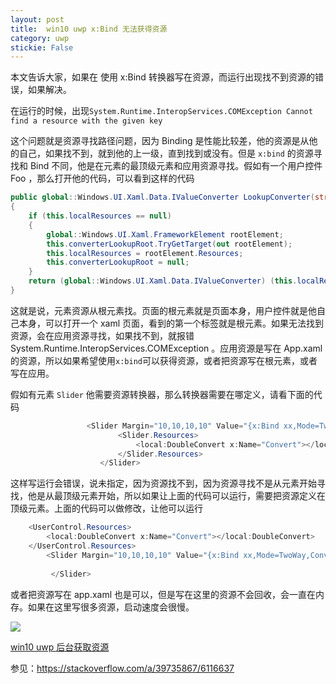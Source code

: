 ```yaml
---
layout: post
title:  win10 uwp x:Bind 无法获得资源 
category: uwp 
stickie: False
---
```


本文告诉大家，如果在 使用 x:Bind 转换器写在资源，而运行出现找不到资源的错误，如果解决。

在运行的时候，出现`System.Runtime.InteropServices.COMException Cannot find a resource with the given key`

<!--more-->
<!-- csdn -->

这个问题就是资源寻找路径问题，因为 Binding 是性能比较差，他的资源是从他的自己，如果找不到，就到他的上一级，直到找到或没有。但是 `x:bind` 的资源寻找和 Bind 不同，他是在元素的最顶级元素和应用资源寻找。假如有一个用户控件 Foo ，那么打开他的代码，可以看到这样的代码

```csharp
public global::Windows.UI.Xaml.Data.IValueConverter LookupConverter(string key)
{
    if (this.localResources == null)
    {
        global::Windows.UI.Xaml.FrameworkElement rootElement;
        this.converterLookupRoot.TryGetTarget(out rootElement);
        this.localResources = rootElement.Resources;
        this.converterLookupRoot = null;
    }
    return (global::Windows.UI.Xaml.Data.IValueConverter) (this.localResources.ContainsKey(key) ? this.localResources[key] : global::Windows.UI.Xaml.Application.Current.Resources[key]);
}
```

这就是说，元素资源从根元素找。页面的根元素就是页面本身，用户控件就是他自己本身，可以打开一个 xaml 页面，看到的第一个标签就是根元素。如果无法找到资源，会在应用资源寻找，如果找不到，就报错 System.Runtime.InteropServices.COMException 。应用资源是写在 App.xaml 的资源，所以如果希望使用`x:bind`可以获得资源，或者把资源写在根元素，或者写在应用。

假如有元素 `Slider` 他需要资源转换器，那么转换器需要在哪定义，请看下面的代码

```csharp
                 <Slider Margin="10,10,10,10" Value="{x:Bind xx,Mode=TwoWay,Converter={StaticResource Convert}}" >
                        <Slider.Resources>
                            <local:DoubleConvert x:Name="Convert"></local:DoubleConvert>
                        </Slider.Resources>
                    </Slider>
```

这样写运行会错误，说未指定，因为资源找不到，因为资源寻找不是从元素开始寻找，他是从最顶级元素开始，所以如果让上面的代码可以运行，需要把资源定义在顶级元素。上面的代码可以做修改，让他可以运行

```csharp
    <UserControl.Resources>
        <local:DoubleConvert x:Name="Convert"></local:DoubleConvert>
    </UserControl.Resources>
        <Slider Margin="10,10,10,10" Value="{x:Bind xx,Mode=TwoWay,Converter={StaticResource Convert}}" >
                     
         </Slider>

```

或者把资源写在 app.xaml 也是可以，但是写在这里的资源不会回收，会一直在内存。如果在这里写很多资源，启动速度会很慢。

![](http://7xqpl8.com1.z0.glb.clouddn.com/34fdad35-5dfe-a75b-2b4b-8c5e313038e2%2F2017915191724.jpg)


[win10 uwp 后台获取资源](http://lindexi.oschina.io/lindexi//post/win10-uwp-%E5%90%8E%E5%8F%B0%E8%8E%B7%E5%8F%96%E8%B5%84%E6%BA%90/)

参见：https://stackoverflow.com/a/39735867/6116637
